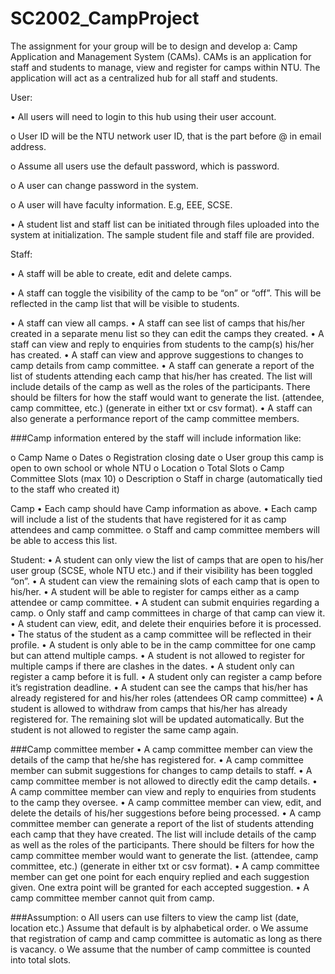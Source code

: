 # SC2002_CampProject
The assignment for your group will be to design and develop a: Camp Application and Management System (CAMs). CAMs is an application for staff and students to manage, view and register for camps within NTU. The application will act as a centralized hub for all staff and  students. 

User:

• All users will need to login to this hub using their user account. 

o User ID will be the NTU network user ID, that is the part before @ in email 
address.

o Assume all users use the default password, which is password. 

o A user can change password in the system. 

o A user will have faculty information. E.g, EEE, SCSE. 

• A student list and staff list can be initiated through files uploaded into the system at 
initialization. The sample student file and staff file are provided. 


Staff:

• A staff will be able to create, edit and delete camps.

• A staff can toggle the visibility of the camp to be “on” or “off”. This will be reflected 
in the camp list that will be visible to students. 

• A staff can view all camps.
• A staff can see list of camps that his/her created in a separate menu list so they can 
edit the camps they created. 
• A staff can view and reply to enquiries from students to the camp(s) his/her has 
created.
• A staff can view and approve suggestions to changes to camp details from camp 
committee.
• A staff can generate a report of the list of students attending each camp that his/her
has created. The list will include details of the camp as well as the roles of the 
participants. There should be filters for how the staff would want to generate the list. 
(attendee, camp committee, etc.) (generate in either txt or csv format). 
• A staff can also generate a performance report of the camp committee members.

###Camp information entered by the staff will include information like:

o Camp Name
o Dates
o Registration closing date
o User group this camp is open to own school or whole NTU
o Location
o Total Slots
o Camp Committee Slots (max 10)
o Description
o Staff in charge (automatically tied to the staff who created it)


Camp
• Each camp should have Camp information as above.
• Each camp will include a list of the students that have registered for it as camp 
attendees and camp committee. 
o Staff and camp committee members will be able to access this list.


Student:
• A student can only view the list of camps that are open to his/her user group (SCSE, 
whole NTU etc.) and if their visibility has been toggled “on”.
• A student can view the remaining slots of each camp that is open to his/her.
• A student will be able to register for camps either as a camp attendee or camp 
committee.
• A student can submit enquiries regarding a camp. 
o Only staff and camp committees in charge of that camp can view it.
• A student can view, edit, and delete their enquiries before it is processed.
• The status of the student as a camp committee will be reflected in their profile.
• A student is only able to be in the camp committee for one camp but can attend 
multiple camps.
• A student is not allowed to register for multiple camps if there are clashes in the 
dates. 
• A student only can register a camp before it is full.
• A student only can register a camp before it’s registration deadline.
• A student can see the camps that his/her has already registered for and his/her roles 
(attendees OR camp committee)
• A student is allowed to withdraw from camps that his/her has already registered for. 
The remaining slot will be updated automatically. But the student is not allowed to 
register the same camp again.

###Camp committee member
• A camp committee member can view the details of the camp that he/she has
registered for.
• A camp committee member can submit suggestions for changes to camp details to 
staff.
• A camp committee member is not allowed to directly edit the camp details.
• A camp committee member can view and reply to enquiries from students to the 
camp they oversee. 
• A camp committee member can view, edit, and delete the details of his/her 
suggestions before being processed. 
• A camp committee member can generate a report of the list of students attending 
each camp that they have created. The list will include details of the camp as well as 
the roles of the participants. There should be filters for how the camp committee 
member would want to generate the list. (attendee, camp committee, etc.) (generate in 
either txt or csv format). 
• A camp committee member can get one point for each enquiry replied and each 
suggestion given. One extra point will be granted for each accepted suggestion. 
• A camp committee member cannot quit from camp. 

###Assumption:
o All users can use filters to view the camp list (date, location etc.) Assume that 
default is by alphabetical order. 
o We assume that registration of camp and camp committee is automatic as long 
as there is vacancy.
o We assume that the number of camp committee is counted into total slots.  
